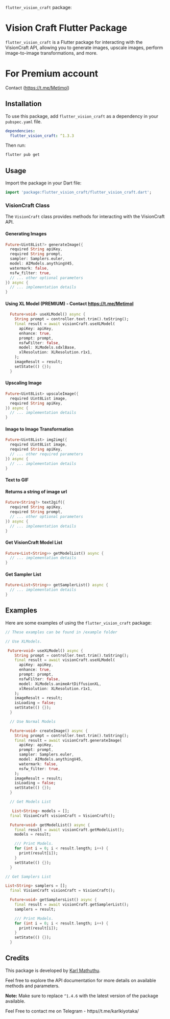 `flutter_vision_craft` package:

# Vision Craft Flutter Package

`flutter_vision_craft` is a Flutter package for interacting with the VisionCraft API, allowing you to generate images, upscale images, perform image-to-image transformations, and more.

# For Premium account

Contact (https://t.me/Metimol)

## Installation

To use this package, add `flutter_vision_craft` as a dependency in your `pubspec.yaml` file.


```yaml
dependencies:
  flutter_vision_craft: ^1.3.3
```

Then run:

```bash
flutter pub get
```

## Usage

Import the package in your Dart file:

```dart
import 'package:flutter_vision_craft/flutter_vision_craft.dart';
```

### VisionCraft Class

The `VisionCraft` class provides methods for interacting with the VisionCraft API.

#### Generating Images

```dart
Future<Uint8List?> generateImage({
  required String apiKey,
  required String prompt,
  sampler: Samplers.euler,
  model: AIModels.anythingV45,
  watermark: false,
  nsfw_filter: true,
  // ... other optional parameters
}) async {
  // ... implementation details
}
```

#### Using XL Model (PREMIUM) - Contact https://t.me/Metimol

```dart
  Future<void> useXLModel() async {
    String prompt = controller.text.trim().toString();
    final result = await visionCraft.useXLModel(
      apiKey: apiKey,
      enhance: true,
      prompt: prompt,
      nsfwFilter: false,
      model: XLModels.sdxlBase,
      xlResolution: XLResolution.r1x1,
    );
    imageResult = result;
    setState(() {});
  }
```

#### Upscaling Image

```dart
Future<Uint8List> upscaleImage({
  required Uint8List image,
  required String apiKey,
}) async {
  // ... implementation details
}
```

#### Image to Image Transformation

```dart
Future<Uint8List> img2img({
  required Uint8List image,
  required String apiKey,
  // ... other required parameters
}) async {
  // ... implementation details
}
```

#### Text to GIF

#### Returns a string of image url

```dart
Future<String?> text2gif({
  required String apiKey,
  required String prompt,
  // ... other optional parameters
}) async {
  // ... implementation details
}
```

#### Get VisionCraft Model List

```dart
Future<List<String>> getModelList() async {
  // ... implementation details
}
```

#### Get Sampler List

```dart
Future<List<String>> getSamplerList() async {
  // ... implementation details
}
```

## Examples

Here are some examples of using the `flutter_vision_craft` package:

```dart
// These examples can be found in /example folder

// Use XLModels. 

 Future<void> useXLModel() async {
    String prompt = controller.text.trim().toString();
    final result = await visionCraft.useXLModel(
      apiKey: apiKey,
      enhance: true,
      prompt: prompt,
      nsfwFilter: false,
      model: XLModels.animeArtDiffusionXL,
      xlResolution: XLResolution.r1x1,
    );
    imageResult = result;
    isLoading = false;
    setState(() {});
  }

  // Use Normal Models

  Future<void> createImage() async {
    String prompt = controller.text.trim().toString();
    final result = await visionCraft.generateImage(
      apiKey: apiKey,
      prompt: prompt,
      sampler: Samplers.euler,
      model: AIModels.anythingV45,
      watermark: false,
      nsfw_filter: true,
    );
    imageResult = result;
    isLoading = false;
    setState(() {});
  }

  // Get Models List

   List<String> models = [];
  final VisionCraft visionCraft = VisionCraft();

  Future<void> getModelList() async {
    final result = await visionCraft.getModelList();
    models = result;

    /// Print Models.
    for (int i = 0; i < result.length; i++) {
      print(result[i]);
    }
    setState(() {});
  }

// Get Samplers List

List<String> samplers = [];
  final VisionCraft visionCraft = VisionCraft();

  Future<void> getSamplersList() async {
    final result = await visionCraft.getSamplerList();
    samplers = result;

    /// Print Models.
    for (int i = 0; i < result.length; i++) {
      print(result[i]);
    }
    setState(() {});
  }
```

## Credits

This package is developed by [Karl Mathuthu](https://www.github.com/karlmathuthu/).

Feel free to explore the API documentation for more details on available methods and parameters.

**Note:** Make sure to replace `^1.4.6` with the latest version of the package available.


Feel Free to contact me on Telegram - https//t.me/karlkiyotaka/